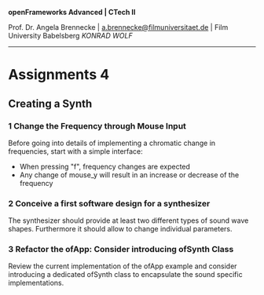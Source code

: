 <!-- ---  
title: openFrameworks Advanced
author: Angela Brennecke
affiliation: Film University Babelsberg KONRAD WOLF
date: Winter term 2019/20
---   -->
**openFrameworks Advanced | CTech II**

Prof. Dr. Angela Brennecke | a.brennecke@filmuniversitaet.de | Film University Babelsberg *KONRAD WOLF*

---

# Assignments 4

## Creating a Synth

### 1 Change the Frequency through Mouse Input

Before going into details of implementing a chromatic change in frequencies, start with a simple interface:

- When pressing "f", frequency changes are expected 
- Any change of mouse_y will result in an increase or decrease of the frequency

### 2 Conceive a first software design for a synthesizer 

The synthesizer should provide at least two different types of sound wave shapes. Furthermore it should allow to change individual parameters.

### 3 Refactor the ofApp: Consider introducing ofSynth Class

Review the current implementation of the ofApp example and consider introducing a dedicated ofSynth class to encapsulate the sound specific implementations.
